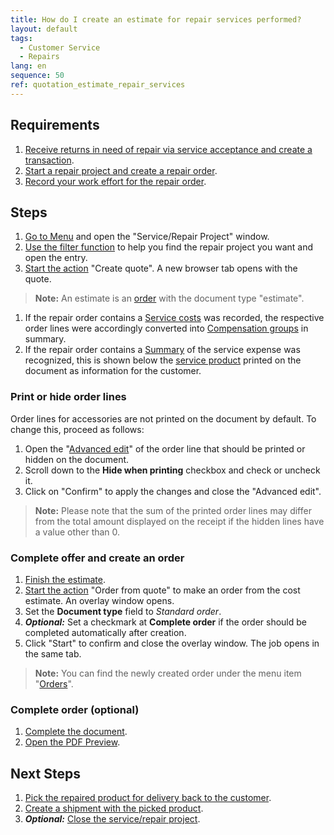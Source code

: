 ```yaml
---
title: How do I create an estimate for repair services performed?
layout: default
tags:
  - Customer Service
  - Repairs
lang: en
sequence: 50
ref: quotation_estimate_repair_services
---
```


## Requirements
1. [Receive returns in need of repair via service acceptance and create a transaction](Service_repair_customer_return).
2. [Start a repair project and create a repair order](Service_repair_project_start).
3. [Record your work effort for the repair order](Manufacturing_order_record_work).

## Steps
1. [Go to Menu](Menu) and open the "Service/Repair Project" window.
2. [Use the filter function](Filtering_function) to help you find the repair project you want and open the entry.
3. [Start the action](StartAction#actions-menu) "Create quote". A new browser tab opens with the quote.
>**Note:** An estimate is an [order](SalesOrder_recording) with the document type "estimate".

1. If the repair order contains a <a href="Manufacturing_order_record_work#service-expenses" title="Record service expenses for repair orders">Service costs</a> was recorded, the respective order lines were accordingly converted into [Compensation groups](Create_manual_compensation_groups) in summary.
1. If the repair order contains a <a href="Manufacturing_order_record_work#service-expenses" title="Record service expenses for repair orders">Summary</a> of the service expense was recognized, this is shown below the [service product](Add_service_product) printed on the document as information for the customer.

### Print or hide order lines
Order lines for accessories are not printed on the document by default. To change this, proceed as follows:
1. Open the "[Advanced edit](Open_AdvancedEditTab)" of the order line that should be printed or hidden on the document.
2. Scroll down to the **Hide when printing** checkbox and check or uncheck it.
3. Click on "Confirm" to apply the changes and close the "Advanced edit".
>**Note:** Please note that the sum of the printed order lines may differ from the total amount displayed on the receipt if the hidden lines have a value other than 0.

### Complete offer and create an order
1. [Finish the estimate](DocumentProcessingComplete).
2. [Start the action](StartAction#actions-menu) "Order from quote" to make an order from the cost estimate. An overlay window opens.
3. Set the **Document type** field to *Standard order*.
4. ***Optional:*** Set a checkmark at **Complete order** if the order should be completed automatically after creation.
5. Click "Start" to confirm and close the overlay window. The job opens in the same tab.
>**Note:** You can find the newly created order under the menu item "[Orders](Menu)".

### Complete order (optional)
1. [Complete the document](DocumentProcessingComplete).
2. [Open the PDF Preview](PrintPreview).

## Next Steps
1. [Pick the repaired product for delivery back to the customer](Order_picking_terminal).
1. [Create a shipment with the picked product](Ship_salesorder_picked_qty).
1. ***Optional:*** [Close the service/repair project](Service_repair_project_close).
